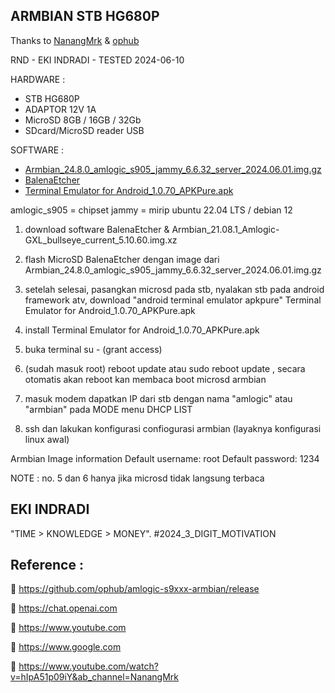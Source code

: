 
## ARMBIAN STB HG680P

Thanks to [NanangMrk](https://www.youtube.com/watch?v=hIpA51p09iY&ab_channel=NanangMrk) & [ophub](https://github.com/ophub/amlogic-s9xxx-armbian)

RND - EKI INDRADI - TESTED 2024-06-10 

HARDWARE :
- STB HG680P
- ADAPTOR 12V 1A 
- MicroSD 8GB / 16GB / 32Gb
- SDcard/MicroSD reader USB

SOFTWARE : 
- [Armbian_24.8.0_amlogic_s905_jammy_6.6.32_server_2024.06.01.img.gz](https://github.com/ophub/amlogic-s9xxx-armbian/release)
- [BalenaEtcher](https://etcher.balena.io/)
- [Terminal Emulator for Android_1.0.70_APKPure.apk](https://apkpure.com/terminal-emulator-for-android/jackpal.androidterm)


amlogic_s905 =  chipset
jammy = mirip ubuntu 22.04 LTS / debian 12


1. download software BalenaEtcher & Armbian_21.08.1_Amlogic-GXL_bullseye_current_5.10.60.img.xz

2. flash MicroSD BalenaEtcher dengan image dari Armbian_24.8.0_amlogic_s905_jammy_6.6.32_server_2024.06.01.img.gz

3. setelah selesai, pasangkan microsd pada stb, nyalakan stb pada android framework atv, download "android terminal emulator apkpure" Terminal Emulator for Android_1.0.70_APKPure.apk

4. install Terminal Emulator for Android_1.0.70_APKPure.apk

5. buka terminal su - (grant access)

6. (sudah masuk root) reboot update atau sudo reboot update , secara otomatis akan reboot kan membaca boot microsd armbian

7. masuk modem dapatkan IP  dari stb dengan nama "amlogic" atau "armbian" pada MODE menu DHCP LIST

8. ssh dan lakukan konfigurasi confiogurasi armbian (layaknya konfigurasi linux awal)


Armbian Image information
Default username: root
Default password: 1234


NOTE : no. 5 dan 6 hanya jika microsd tidak langsung terbaca


## EKI INDRADI

"TIME > KNOWLEDGE > MONEY". #2024_3_DIGIT_MOTIVATION

## Reference : 

:link: https://github.com/ophub/amlogic-s9xxx-armbian/release

:link: https://chat.openai.com

:link: https://www.youtube.com

:link: https://www.google.com

:link: https://www.youtube.com/watch?v=hIpA51p09iY&ab_channel=NanangMrk


